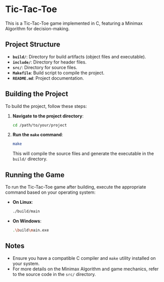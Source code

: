 # Tic-Tac-Toe

This is a Tic-Tac-Toe game implemented in C, featuring a Minimax Algorithm for decision-making.

## Project Structure

- **`build/`**: Directory for build artifacts (object files and executable).
- **`include/`**: Directory for header files.
- **`src/`**: Directory for source files.
- **`Makefile`**: Build script to compile the project.
- **`README.md`**: Project documentation.

## Building the Project

To build the project, follow these steps:

1. **Navigate to the project directory**:
    ```sh
    cd /path/to/your/project
    ```

2. **Run the `make` command**:
    ```sh
    make
    ```

    This will compile the source files and generate the executable in the `build/` directory.

## Running the Game

To run the Tic-Tac-Toe game after building, execute the appropriate command based on your operating system:

- **On Linux**:
    ```sh
    ./build/main
    ```

- **On Windows**:
    ```sh
    .\build\main.exe
    ```

## Notes

- Ensure you have a compatible C compiler and `make` utility installed on your system.
- For more details on the Minimax Algorithm and game mechanics, refer to the source code in the `src/` directory.

